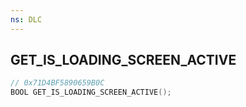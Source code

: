 ```yaml
---
ns: DLC
---
```

## GET_IS_LOADING_SCREEN_ACTIVE

```c
// 0x71D4BF5890659B0C
BOOL GET_IS_LOADING_SCREEN_ACTIVE();
```

